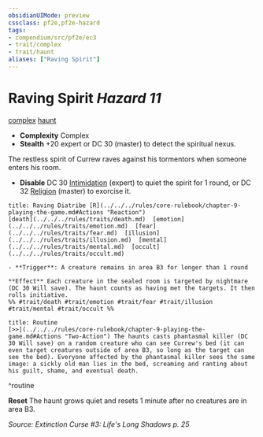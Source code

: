 ```yaml
---
obsidianUIMode: preview
cssclass: pf2e,pf2e-hazard
tags:
- compendium/src/pf2e/ec3
- trait/complex
- trait/haunt
aliases: ["Raving Spirit"]
---
```

# Raving Spirit *Hazard 11*  
[complex](../../../Rules/traits/complex.md)  [haunt](../../../Rules/traits/haunt.md)  

- **Complexity** Complex
- **Stealth** +20 expert or DC 30 (master) to detect the spiritual nexus.  

The restless spirit of Currew raves against his tormentors when someone enters his room.

- **Disable** DC 30 [Intimidation](../../skills.md#Intimidation) (expert) to quiet the spirit for 1 round, or DC 32 [Religion](../../skills.md#Religion) (master) to exorcise it.  
     
```ad-embed-ability
title: Raving Diatribe [R](../../../rules/core-rulebook/chapter-9-playing-the-game.md#Actions "Reaction")
[death](../../../rules/traits/death.md)  [emotion](../../../rules/traits/emotion.md)  [fear](../../../rules/traits/fear.md)  [illusion](../../../rules/traits/illusion.md)  [mental](../../../rules/traits/mental.md)  [occult](../../../rules/traits/occult.md)  

- **Trigger**: A creature remains in area B3 for longer than 1 round

**Effect** Each creature in the sealed room is targeted by nightmare (DC 30 Will save). The haunt counts as having met the targets. It then rolls initiative.  
%% #trait/death #trait/emotion #trait/fear #trait/illusion #trait/mental #trait/occult %%
```

```ad-pf2-summary
title: Routine
[>>](../../../rules/core-rulebook/chapter-9-playing-the-game.md#Actions "Two-Action") The haunts casts phantasmal killer (DC 30 Will save) on a random creature who can see Currew's bed (it can even target creatures outside of area B3, so long as the target can see the bed). Everyone affected by the phantasmal killer sees the same image: a sickly old man lies in the bed, screaming and ranting about his guilt, shame, and eventual death.
```
^routine

**Reset** The haunt grows quiet and resets 1 minute after no creatures are in area B3.  

*Source: Extinction Curse #3: Life's Long Shadows p. 25*
